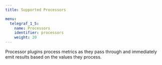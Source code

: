 ```yaml
---
title: Supported Processors

menu:
  telegraf_1_5:
    name: Processors
    identifier: processors
    weight: 20
---
```


Processor plugins process metrics as they pass through and immediately emit results based on the values they process.
